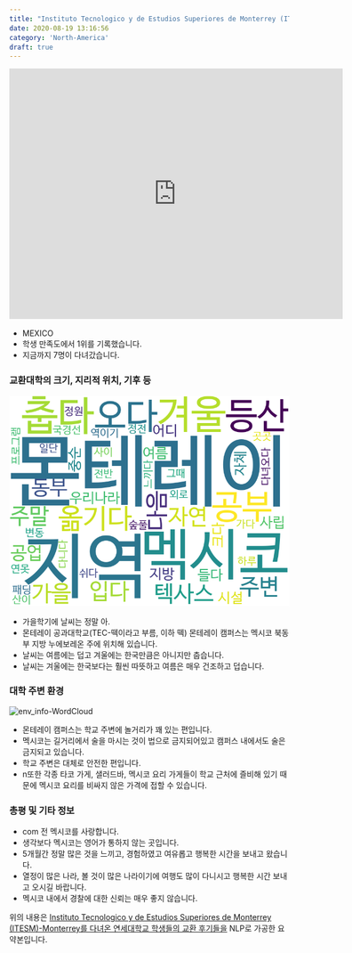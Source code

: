 ```yaml
---
title: "Instituto Tecnologico y de Estudios Superiores de Monterrey (ITESM)-Monterrey"
date: 2020-08-19 13:16:56
category: 'North-America'
draft: true
---
```


<iframe
width="600"
height="450"
frameborder="0" style="border:0"
src="https://www.google.com/maps/embed/v1/place?key=AIzaSyC9e1AME-pVmWC4hBpFdu5S4dKzyepa3HQ&q=Instituto+Tecnologico+y+de+Estudios+Superiores+de+Monterrey+(ITESM)-Monterrey&center=25.6515649,-100.28954&zoom=14" allowfullscreen>
</iframe>

* MEXICO
* 학생 만족도에서 1위를 기록했습니다.
* 지금까지 7명이 다녀갔습니다. 

### 교환대학의 크기, 지리적 위치, 기후 등

![gen_info-WordCloud](../univ_wordclouds_okt/gen_info/MX000004_gen_info_okt.png)

* 가을학기에 날씨는 정말 아.
* 몬테레이 공과대학교(TEC-떽이라고 부름, 이하 떽) 몬테레이 캠퍼스는 멕시코 북동부 지방 누에보레온 주에 위치해 있습니다.
* 날씨는 여름에는 덥고 겨울에는 한국만큼은 아니지만 춥습니다.
* 날씨는 겨울에는 한국보다는 훨씬 따뜻하고 여름은 매우 건조하고 덥습니다.


### 대학 주변 환경

![env_info-WordCloud](../univ_wordclouds_okt/env_info/MX000004_env_info_okt.png)

* 몬테레이 캠퍼스는 학교 주변에 놀거리가 꽤 있는 편입니다.
* 멕시코는 길거리에서 술을 마시는 것이 법으로 금지되어있고 캠퍼스 내에서도 술은 금지되고 있습니다.
* 학교 주변은 대체로 안전한 편입니다.
* n또한 각종 타코 가게, 샐러드바, 멕시코 요리 가게들이 학교 근처에 즐비해 있기 때문에 멕시코 요리를 비싸지 않은 가격에 접할 수 있습니다.


### 총평 및 기타 정보 
* com 전 멕시코를 사랑합니다.
* 생각보다 멕시코는 영어가 통하지 않는 곳입니다.
* 5개월간 정말 많은 것을 느끼고, 경험하였고 여유롭고 행복한 시간을 보내고 왔습니다.
* 열정이 많은 나라, 볼 것이 많은 나라이기에 여행도 많이 다니시고 행복한 시간 보내고 오시길 바랍니다.
* 멕시코 내에서 경찰에 대한 신뢰는 매우 좋지 않습니다.


위의 내용은 [Instituto Tecnologico y de Estudios Superiores de Monterrey (ITESM)-Monterrey를 다녀온 연세대학교 학생들의 교환 후기들을](http://oia.yonsei.ac.kr/partner/expReport.asp?ucode=MX000004&bgbn=A) NLP로 가공한 요약본입니다. 
